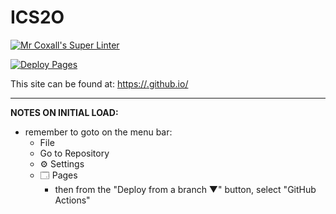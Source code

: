 # ICS2O

[![Mr Coxall's Super Linter](https://github.com/MTHS-ICD2O-1-2024/ICD2O-Unit-5-01-bain-liao-1/workflows/Mr%20Coxall's%20Super%20Linter/badge.svg)](https://github.com/MTHS-ICD2O-1-2024/ICD2O-Unit-5-01-bain-liao-1/actions)

[![Deploy Pages](https://github.com/MTHS-ICD2O-1-2024/ICD2O-Unit-5-01-bain-liao-1/workflows/Deploy%20Pages/badge.svg)](https://github.com/MTHS-ICD2O-1-2024/ICD2O-Unit-5-01-bain-liao-1/actions)

This site can be found at: [https://<OWNER>.github.io/<REPOSITORY>](https://MTHS-ICD2O-1-2024.github.io/ICD2O-Unit-5-01-bain-liao-1)

---

**NOTES ON INITIAL LOAD:**
- remember to goto on the menu bar:
  - File
  - Go to Repository
  - ⚙ Settings
  - 🗔 Pages
    - then from the "Deploy from a branch ▼" button, select "GitHub Actions"
